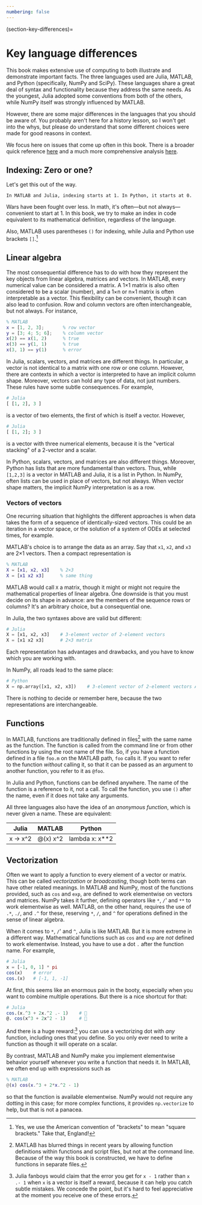 ```yaml
---
numbering: false
---
```


(section-key-differences)=
# Key language differences 

This book makes extensive use of computing to both illustrate and demonstrate important facts. The three languages used are Julia, MATLAB, and Python (specifically, NumPy and SciPy). These languages share a great deal of syntax and functionality because they address the same needs. As the youngest, Julia adopted some conventions from both of the others, while NumPy itself was strongly influenced by MATLAB. 

However, there are some major differences in the languages that you should be aware of. You probably aren't here for a history lesson, so I won't get into the whys, but please do understand that some different choices were made for good reasons in context.

We focus here on issues that come up often in this book. There is a broader quick reference [here](https://cheatsheets.quantecon.org/) and a much more comprehensive analysis [here](https://docs.julialang.org/en/v1/manual/noteworthy-differences/).

## Indexing: Zero or one?

Let's get this out of the way.

```{caution}
In MATLAB and Julia, indexing starts at 1. In Python, it starts at 0.
```

Wars have been fought over less. In math, it's often—but not always—convenient to start at 1. In this book, we try to make an index in code equivalent to its mathematical definition, regardless of the language. 

Also, MATLAB uses parentheses `()` for indexing, while Julia and Python use brackets `[]`.[^brackets]

[^brackets]: Yes, we use the American convention of "brackets" to mean "square brackets." Take that, England!

## Linear algebra

The most consequential difference has to do with how they represent the key objects from linear algebra, matrices and vectors. In MATLAB, every numerical value can be considered a matrix. A 1×1 matrix is also often considered to be a scalar (number), and a 1×n or n×1 matrix is often interpretable as a vector. This flexibility can be convenient, though it can also lead to confusion. Row and column vectors are often interchangeable, but not always. For instance,

```matlab
% MATLAB
x = [1, 2, 3];       % row vector
y = [3; 4; 5; 6];    % column vector
x(2) == x(1, 2)      % true
x(3) == y(1, 1)      % true
x(3, 1) == y(1)      % error
```

In Julia, scalars, vectors, and matrices are different things. In particular, a vector is not identical to a matrix with one row or one column. However, there are contexts in which a vector is interpreted to have an implicit column shape. Moreover, vectors can hold any type of data, not just numbers. These rules have some subtle consequences. For example,

```julia
# Julia
[ [1, 2], 3 ]
```

is a vector of two elements, the first of which is itself a vector. However,

```julia
# Julia
[ [1, 2]; 3 ]
```

is a vector with three numerical elements, because it is the "vertical stacking" of a 2-vector and a scalar.

In Python, scalars, vectors, and matrices are also different things. Moreover, Python has lists that are more fundamental than vectors. Thus, while `[1,2,3]` is a vector in MATLAB and Julia, it is a list in Python. In NumPy, often lists can be used in place of vectors, but not always. When vector shape matters, the implicit NumPy interpretation is as a row.

### Vectors of vectors

One recurring situation that highlights the different approaches is when data takes the form of a sequence of identically-sized vectors. This could be an iteration in a vector space, or the solution of a system of ODEs at selected times, for example. 

MATLAB's choice is to arrange the data as an array. Say that `x1`, `x2`, and `x3` are 2×1 vectors. Then a compact representation is

```matlab
% MATLAB
X = [x1, x2, x3]    % 2×3 
X = [x1 x2 x3]      % same thing 
```

MATLAB would call `X` a matrix, though it might or might not require the mathematical properties of linear algebra. One downside is that you must decide on its shape in advance: are the members of the sequence rows or columns? It's an arbitrary choice, but a consequential one.

In Julia, the two syntaxes above are valid but different:

```julia
# Julia
X = [x1, x2, x3]    # 3-element vector of 2-element vectors
X = [x1 x2 x3]      # 2×3 matrix
```

Each representation has advantages and drawbacks, and you have to know which you are working with. 

In NumPy, all roads lead to the same place:

```python
# Python
X = np.array([x1, x2, x3])    # 3-element vector of 2-element vectors AND a 3×2 matrix
```

There is nothing to decide or remember here, because the two representations are interchangeable. 

## Functions

In MATLAB, functions are traditionally defined in files[^mfiles] with the same name as the function. The function is called from the command line or from other functions by using the root name of the file. So, if you have a function defined in a file `foo.m` on the MATLAB path, `foo` calls it. If you want to refer to the function *without* calling it, so that it can be passed as an argument to another function, you refer to it as `@foo`.

In Julia and Python, functions can be defined anywhere. The name of the function is a reference to it, not a call. To call the function, you use `()` after the name, even if it does not take any arguments.

All three languages also have the idea of an *anonymous function*, which is never given a name. These are equivalent:

Julia | MATLAB | Python
--- | --- | ---
x -> x^2 | @(x) x^2 | lambda x: x**2


[^mfiles]: MATLAB has blurred things in recent years by allowing function definitions within functions and script files, but not at the command line. Because of the way this book is constructed, we have to define functions in separate files.

## Vectorization

Often we want to apply a function to every element of a vector or matrix. This can be called *vectorization* or *broadcasting*, though both terms can have other related meanings. In MATLAB and NumPy, most of the functions provided, such as `cos` and `exp`, are defined to work elementwise on vectors and matrices. NumPy takes it further, defining operators like `*`, `/`' and `**` to work elementwise as well. MATLAB, on the other hand, requires the use of `.*`, `./`, and `.^` for these, reserving `*`, `/`, and `^` for operations defined in the sense of linear algebra.

When it comes to `*`, `/`' and `^`, Julia is like MATLAB. But it is more extreme in a different way. Mathematical functions such as `cos` and `exp` are *not* defined to work elementwise. Instead, you have to use a dot `.` after the function name. For example,

```julia
# Julia
x = [-1, 0, 1] * pi
cos(x)    # error
cos.(x)   # [-1, 1, -1]
```

At first, this seems like an enormous pain in the booty, especially when you want to combine multiple operations. But there is a nice shortcut for that:

```julia
# Julia
cos.(x.^3 + 2x.^2 .- 1)    # 🤮
@. cos(x^3 + 2x^2 - 1)     # 💯
```

And there is a huge reward:[^reward] you can use a vectorizing dot with *any* function, including ones that you define. So you only ever need to write a function as though it will operate on a scalar. 

[^reward]: Julia fanboys would claim that the error you get for `x - 1` rather than `x .- 1` when `x` is a vector is itself a reward, because it can help you catch subtle mistakes. We concede the point, but it's hard to feel appreciative at the moment you receive one of these errors.

By contrast, MATLAB and NumPy make you implement elementwise behavior yourself whenever you write a function that needs it. In MATLAB, we often end up with expressions such as

``` matlab
% MATLAB
@(x) cos(x.^3 + 2*x.^2 - 1)
```

so that the function is available elementwise. NumPy would not require any dotting in this case; for more complex functions, it provides `np.vectorize` to help, but that is not a panacea.
